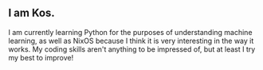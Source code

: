 ## I am Kos.

I am currently learning Python for the purposes of understanding machine learning, as well as NixOS because I think it is very interesting in the way it works.
My coding skills aren't anything to be impressed of, but at least I try my best to improve!
